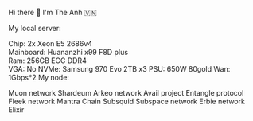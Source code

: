  Hi there 👋 I'm The Anh 🇻🇳      
                                                                 
My local server:                                
                   
Chip: 2x Xeon E5 2686v4      
Mainboard: Huananzhi x99 F8D plus        
Ram: 256GB ECC DDR4  
VGA: No
NVMe: Samsung 970 Evo 2TB x3
PSU: 650W 80gold
Wan: 1Gbps*2
My node:

Muon network
Shardeum
Arkeo network
Avail project
Entangle protocol
Fleek network
Mantra Chain
Subsquid
Subspace network
Erbie network
Elixir



